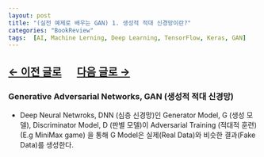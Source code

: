 ```yaml
---
layout: post
title: "(실전 예제로 배우는 GAN) 1. 생성적 적대 신경망이란?"
categories: "BookReview"
tags:  [AI, Machine Lerning, Deep Learning, TensorFlow, Keras, GAN]
---
```


## [←  이전 글로](https://maizer2.github.io/bookreview/2022/03/10/(실전-예제로-배우는-GAN)-0.-서론.html) 　 [다음 글로 →](https://maizer2.github.io/bookreview/2022/03/10/(실전-예제로-배우는-GAN)-2.-데이터-중심,-용이한-환경,-데이터-준비.html)


### Generative Adversarial Networks, GAN (생성적 적대 신경망)

* Deep Neural Netwroks, DNN (심층 신경망)인 Generator Model, G (생성 모델), Discriminator Model, D (판별 모델)이 Adversarial Training (적대적 훈련) (E.g MiniMax game) 을 통해 G Model은 실제(Real Data)와 비슷한 결과(Fake Data)를 생성한다.